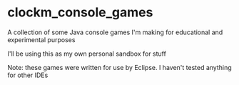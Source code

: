 # clockm_console_games
A collection of some Java console games I'm making for educational and experimental purposes

I'll be using this as my own personal sandbox for stuff

Note: these games were written for use by Eclipse. I haven't tested anything for other IDEs
